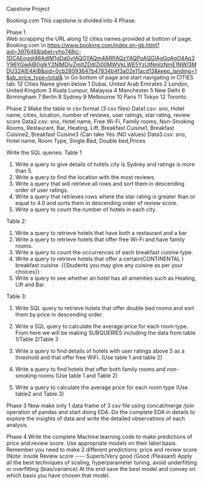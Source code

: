Capstone Project

Booking.com
This capstone is divided into 4 Phase.

 Phase 1   
 Web scrapping the URL along 12 cities names provided at bottom of page.
Booking.com
\n https://www.booking.com/index.en-gb.html?aid=397646&label=yho748jc-1DCAEoggI46AdIM1gDaGyIAQGYAQm4ARfIAQzYAQPoAQGIAgGoAgO4Ap3Y96YGwAIB0gIkY2NlMDIyZmItZDdlZi00MWVkLWE5YzUtNmIzNmE1NWI3MDU32AIE4AIB&sid=0cb28093647b47834b4f3a02e11acd13&keep_landing=1&sb_price_type=total&
\n
Go bottom of page and start navigating in CITIES tab:
12 Cities Name given below
1 Dubai, United Arab Emirates
2 London, United Kingdom
3 Kuala Lumpur, Malaysia
4 Manchester
5 New Delhi
6 Birmingham
7 Berlin
8 Sydney
9 Melbourne
10  Paris
11 Tokyo
12 Toronto

Phase 2
Make the table in csv format (3 csv files)
Data1.csv:   sno, Hotel name, cities, location, number of reviews, user ratings, star rating, review score
Data2.csv: sno, Hotel name, Free Wi-Fi, Family rooms, Non-Smoking Rooms, Restaurant, Bar, Heating, Lift, Breakfast Cuisine1, Breakfast Cuisine2, Breakfast Cuisine3
(Can take Yes /NO values)
Data3.csv:   sno, Hotel name, Room Type, Single Bed, Double bed,Prices

Write the SQL queries:
Table 1
1) Write a query to give details of hotels city is Sydney and ratings is more than 5.
2) Write a query to find the location with the most reviews.
3) Write a query that will retrieve all rows and sort them in descending order of user ratings.
4) Write a query that retrieves rows where the star rating is greater than or equal to 4.0 and sorts them in descending order of review score.
5) Write a query to count the number of hotels in each city. 

Table 2:
1)   Write a query to retrieve hotels that have both a restaurant and a bar
2) Write a query to retrieve hotels that offer free Wi-Fi and have family rooms.
3) Write a query to count the occurrences of each breakfast cuisine type.
4) Write a query to retrieve hotels that offer a certain(CONTINENTAL )  breakfast cuisine .{{Students you may give any cuisine as per your choices}}
5) Write a query to see whether an hotel has all amenities such as Heating, Lift and Bar.

Table 3:
1) Write SQL query to retrieve hotels that offer double bed rooms and sort them by price in descending order.
2) Write a SQL query to calculate the average price for each room type.
From here we will be making SUBQUERIES including the data from table 1/Table 2/Table 3
3) Write a query to find details of hotels with user ratings above 5 as a threshold and that offer free WiFi. (Use table 1 and table 2)
4) Write a query to find hotels that offer both family rooms and non-smoking rooms (Use table 1 and Table 2)

5) Write a query to calculate the average price for each room type (Use table2 and Table 3) 

Phase  3
 Now make only 1 data frame of 3 csv file using concat/merge /join operation of pandas and start doing EDA.
Do the complete EDA in details to explore the insights of data and write the detailed observations of each analysis. 

Phase 4
Write the complete Machine learning code to make predictions of price and review score. Use appropriate models on their label basis. Remember you need to make 2 different predictions: price and review score (Note: Inside Review score ---- Superb/Very good /Good /Pleasant)
Apply all the best techniques of scaling, hyperparameter tuning, avoid underfitting or overfitting (bias/variance)
At the end save the best model and convey on which basis you have chosen that model.

